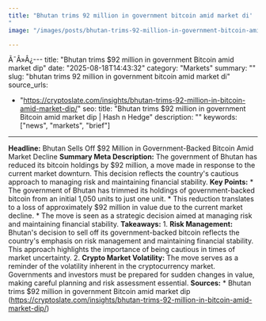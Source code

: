 ```yaml
---
title: "Bhutan trims 92 million in government bitcoin amid market di'"
image: "/images/posts/bhutan-trims-92-million-in-government-bitcoin-amid-market-di.jpg"

---
```


Ã¯Â»Â¿---
title: "Bhutan trims $92 million in government Bitcoin amid market dip"
date: "2025-08-18T14:43:32"
category: "Markets"
summary: ""
slug: "bhutan trims 92 million in government bitcoin amid market di"
source_urls:
  - "https://cryptoslate.com/insights/bhutan-trims-92-million-in-bitcoin-amid-market-dip/"
seo:
  title: "Bhutan trims $92 million in government Bitcoin amid market dip | Hash n Hedge"
  description: ""
  keywords: ["news", "markets", "brief"]
---
**Headline:** Bhutan Sells Off $92 Million in Government-Backed Bitcoin Amid Market Decline  **Summary Meta Description:** The government of Bhutan has reduced its bitcoin holdings by $92 million, a move made in response to the current market downturn. This decision reflects the country's cautious approach to managing risk and maintaining financial stability.  **Key Points:**  * The government of Bhutan has trimmed its holdings of government-backed bitcoin from an initial 1,050 units to just one unit. * This reduction translates to a loss of approximately $92 million in value due to the current market decline. * The move is seen as a strategic decision aimed at managing risk and maintaining financial stability.  **Takeaways:**  1. **Risk Management:** Bhutan's decision to sell off its government-backed bitcoin reflects the country's emphasis on risk management and maintaining financial stability. This approach highlights the importance of being cautious in times of market uncertainty. 2. **Crypto Market Volatility:** The move serves as a reminder of the volatility inherent in the cryptocurrency market. Governments and investors must be prepared for sudden changes in value, making careful planning and risk assessment essential.  **Sources:**  * Bhutan trims $92 million in government Bitcoin amid market dip (https://cryptoslate.com/insights/bhutan-trims-92-million-in-bitcoin-amid-market-dip/)